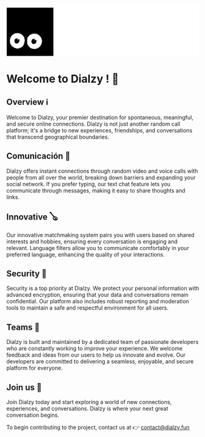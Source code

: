 
![Logo](https://raw.githubusercontent.com/Dialzy/.github/main/logo%2Bbrand.png)


# Welcome to Dialzy ! 🎉

## Overview ℹ️
Welcome to Dialzy, your premier destination for spontaneous, meaningful, and secure online connections. Dialzy is not just another random call platform; it's a bridge to new experiences, friendships, and conversations that transcend geographical boundaries.

## Comunicación 🤠
Dialzy offers instant connections through random video and voice calls with people from all over the world, breaking down barriers and expanding your social network. If you prefer typing, our text chat feature lets you communicate through messages, making it easy to share thoughts and links.

## Innovative 🪕
Our innovative matchmaking system pairs you with users based on shared interests and hobbies, ensuring every conversation is engaging and relevant. Language filters allow you to communicate comfortably in your preferred language, enhancing the quality of your interactions.

## Security 🔑
Security is a top priority at Dialzy. We protect your personal information with advanced encryption, ensuring that your data and conversations remain confidential. Our platform also includes robust reporting and moderation tools to maintain a safe and respectful environment for all users.

## Teams 🚀
Dialzy is built and maintained by a dedicated team of passionate developers who are constantly working to improve your experience. We welcome feedback and ideas from our users to help us innovate and evolve. Our developers are committed to delivering a seamless, enjoyable, and secure platform for everyone.

## Join us 🤛
Join Dialzy today and start exploring a world of new connections, experiences, and conversations. Dialzy is where your next great conversation begins.


To begin contributing to the project, contact us at 👉 contact@dialzy.fun

